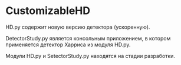 # CustomizableHD

HD.py содержит новую версию детектора (ускоренную).

DetectorStudy.py является консольным приложением, в котором применяется детектор Харриса из модуля HD.py.

Модули HD.py и SetectorStudy.py находятся на стадии разработки.
